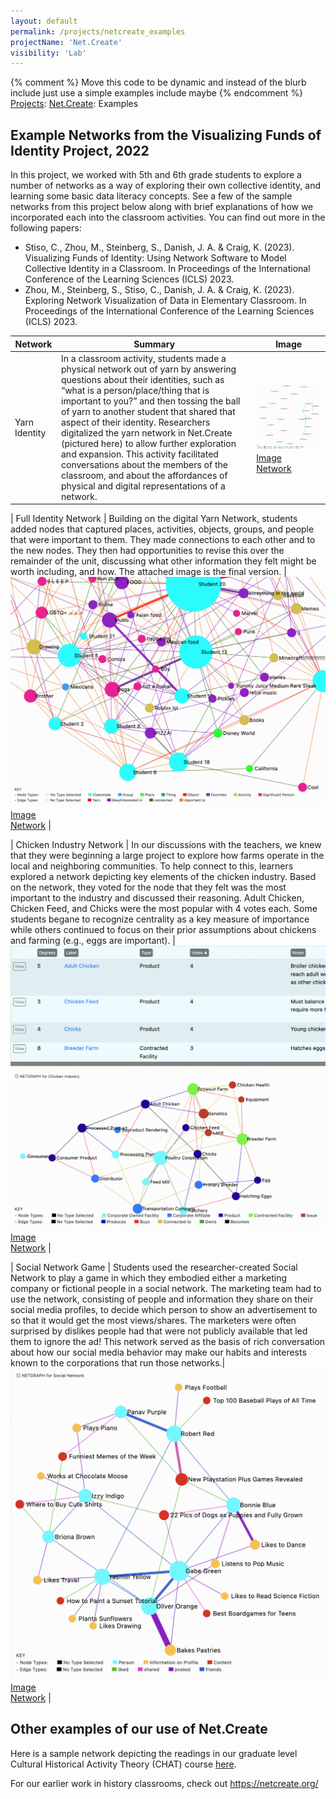```yaml
---
layout: default
permalink: /projects/netcreate_examples
projectName: 'Net.Create'
visibility: 'Lab'
---
```


{% comment %} Move this code to be dynamic and instead of the blurb include just use a simple examples include maybe {% endcomment %} 
<a href="/projects/">Projects</a>: <a href="/projects/netcreate">Net.Create</a>: Examples

## Example Networks from the Visualizing Funds of Identity Project, 2022

In this project, we worked with 5th and 6th grade students to explore a number of networks as a way of exploring their own collective identity, and learning some basic data literacy concepts. See a few of the sample networks from this project below along with brief explanations of how we incorporated each into the classroom activities. You can find out more in the following papers:
- Stiso, C., Zhou, M., Steinberg, S., Danish, J. A. & Craig, K. (2023). Visualizing Funds of Identity: Using Network Software to Model Collective Identity in a Classroom. In Proceedings of the International Conference of the Learning Sciences (ICLS) 2023.
- Zhou, M., Steinberg, S., Stiso, C., Danish, J. A. & Craig, K. (2023). Exploring Network Visualization of Data in Elementary Classroom. In Proceedings of the International Conference of the Learning Sciences (ICLS) 2023.


| Network | Summary | Image |
| ---- | ------- | ----- |
| Yarn Identity | In a classroom activity, students made a physical network out of yarn by answering questions about their identities, such as “what is a person/place/thing that is important to you?” and then tossing the ball of yarn to another student that shared that aspect of their identity. Researchers digitalized the yarn network in Net.Create (pictured here) to allow further exploration and expansion. This activity facilitated conversations about the members of the classroom, and about the affordances of physical and digital representations of a network.   | <a href="/assets/img/nc/Yarn22.png" target="_blank"><img src="/assets/img/nc/Yarn22.png" alt="Yarn Network from 2022"><i class="fa-solid fa-arrow-up-right-from-square"></i>Image</a><br><a href="https://joshuadanish.com/nc/index.html?dataset=Classroom22ID_yarn#/" target="_blank"><i class="fa-solid fa-arrow-up-right-from-square"></i>Network</a> | 

| Full Identity Network | Building on the digital Yarn Network, students added nodes that captured places, activities, objects, groups, and people that were important to them. They made connections to each other and to the new nodes. They then had opportunities to revise this over the remainder of the unit, discussing what other information they felt might be worth including, and how. The attached image is the final version.  | <a href="/assets/img/nc/Identity22.png" target="_blank"><img src="/assets/img/nc/Identity22.png" alt="Identity Network from 2022"><i class="fa-solid fa-arrow-up-right-from-square"></i>Image</a><br><a href="https://joshuadanish.com/nc/index.html?dataset=Classroom22ID_full#/" target="_blank"><i class="fa-solid fa-arrow-up-right-from-square"></i>Network</a> | 

| Chicken Industry Network | In our discussions with the teachers, we knew that they were beginning a large project to explore how farms operate in the local and neighboring communities. To help connect to this, learners explored a network depicting key elements of the chicken industry. Based on the network, they voted for the node that they felt was the most important to the industry and discussed their reasoning. Adult Chicken, Chicken Feed, and Chicks were the most popular with 4 votes each. Some students begane to recognize centrality as a key measure of importance while others continued to focus on their prior assumptions about chickens and farming (e.g., eggs are important).  | <a href="/assets/img/nc/Chicken22.png" target="_blank"><img src="/assets/img/nc/Chicken22.png" alt="Chicken Industry Network from 2022"><i class="fa-solid fa-arrow-up-right-from-square"></i>Image</a><br><a href="https://joshuadanish.com/nc/index.html?dataset=Classroom22Chickens#/" target="_blank"><i class="fa-solid fa-arrow-up-right-from-square"></i>Network</a> | 

| Social Network Game | Students used the researcher-created Social Network to play a game in which they embodied either a marketing company or fictional people in a social network. The marketing team had to use the network, consisting of people and information they share on their social media profiles, to decide which person to show an advertisement to so that it would get the most views/shares. The marketers were often surprised by dislikes people had that were not publicly available that led them to ignore the ad! This network served as the basis of rich conversation about how our social media behavior may make our habits and interests known to the corporations that run those networks.| <a href="/assets/img/nc/Social22.png" target="_blank"><img src="/assets/img/nc/Social22.png" alt="Social Network Game Network from 2022"><i class="fa-solid fa-arrow-up-right-from-square"></i>Image</a><br><a href="https://joshuadanish.com/nc/index.html?dataset=Classroom22SocialNetwork#/" target="_blank"><i class="fa-solid fa-arrow-up-right-from-square"></i>Network</a> | 

## Other examples of our use of Net.Create

Here is a sample network depicting the readings in our graduate level Cultural Historical Activity Theory (CHAT) course <i class="fa-solid fa-arrow-up-right-from-square"></i><a href="https://joshuadanish.com/nc/index.html?dataset=CHAT#/" target="net.create">here</a>. 


For our earlier work in history classrooms, check out <a href="https://netcreate.org/" target="_blank">https://netcreate.org/</a>

